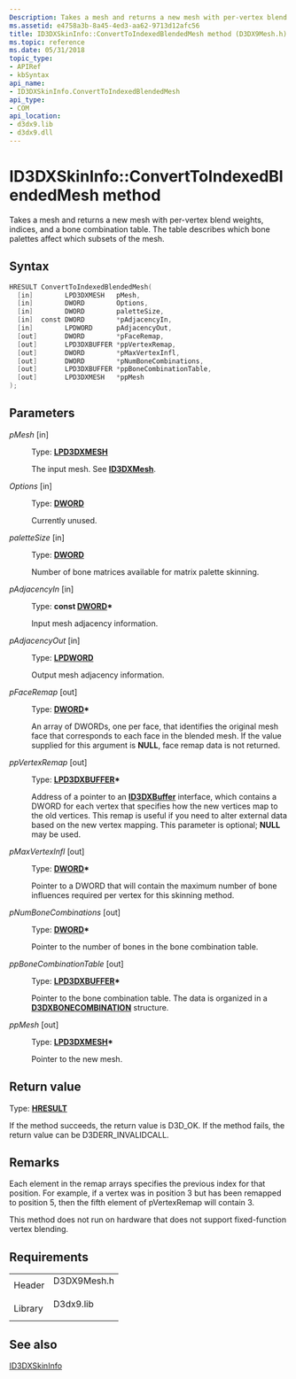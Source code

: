 ```yaml
---
Description: Takes a mesh and returns a new mesh with per-vertex blend weights, indices, and a bone combination table. The table describes which bone palettes affect which subsets of the mesh.
ms.assetid: e4758a3b-8a45-4ed3-aa62-9713d12afc56
title: ID3DXSkinInfo::ConvertToIndexedBlendedMesh method (D3DX9Mesh.h)
ms.topic: reference
ms.date: 05/31/2018
topic_type: 
- APIRef
- kbSyntax
api_name: 
- ID3DXSkinInfo.ConvertToIndexedBlendedMesh
api_type: 
- COM
api_location: 
- d3dx9.lib
- d3dx9.dll
---
```


# ID3DXSkinInfo::ConvertToIndexedBlendedMesh method

Takes a mesh and returns a new mesh with per-vertex blend weights, indices, and a bone combination table. The table describes which bone palettes affect which subsets of the mesh.

## Syntax


```C++
HRESULT ConvertToIndexedBlendedMesh(
  [in]        LPD3DXMESH   pMesh,
  [in]        DWORD        Options,
  [in]        DWORD        paletteSize,
  [in]  const DWORD        *pAdjacencyIn,
  [in]        LPDWORD      pAdjacencyOut,
  [out]       DWORD        *pFaceRemap,
  [out]       LPD3DXBUFFER *ppVertexRemap,
  [out]       DWORD        *pMaxVertexInfl,
  [out]       DWORD        *pNumBoneCombinations,
  [out]       LPD3DXBUFFER *ppBoneCombinationTable,
  [out]       LPD3DXMESH   *ppMesh
);
```



## Parameters

<dl> <dt>

*pMesh* \[in\]
</dt> <dd>

Type: **[**LPD3DXMESH**](id3dxmesh.md)**

The input mesh. See [**ID3DXMesh**](id3dxmesh.md).

</dd> <dt>

*Options* \[in\]
</dt> <dd>

Type: **[**DWORD**](../winprog/windows-data-types.md)**

Currently unused.

</dd> <dt>

*paletteSize* \[in\]
</dt> <dd>

Type: **[**DWORD**](../winprog/windows-data-types.md)**

Number of bone matrices available for matrix palette skinning.

</dd> <dt>

*pAdjacencyIn* \[in\]
</dt> <dd>

Type: **const [**DWORD**](../winprog/windows-data-types.md)\***

Input mesh adjacency information.

</dd> <dt>

*pAdjacencyOut* \[in\]
</dt> <dd>

Type: **[**LPDWORD**](../winprog/windows-data-types.md)**

Output mesh adjacency information.

</dd> <dt>

*pFaceRemap* \[out\]
</dt> <dd>

Type: **[**DWORD**](../winprog/windows-data-types.md)\***

An array of DWORDs, one per face, that identifies the original mesh face that corresponds to each face in the blended mesh. If the value supplied for this argument is **NULL**, face remap data is not returned.

</dd> <dt>

*ppVertexRemap* \[out\]
</dt> <dd>

Type: **[**LPD3DXBUFFER**](id3dxbuffer.md)\***

Address of a pointer to an [**ID3DXBuffer**](id3dxbuffer.md) interface, which contains a DWORD for each vertex that specifies how the new vertices map to the old vertices. This remap is useful if you need to alter external data based on the new vertex mapping. This parameter is optional; **NULL** may be used.

</dd> <dt>

*pMaxVertexInfl* \[out\]
</dt> <dd>

Type: **[**DWORD**](../winprog/windows-data-types.md)\***

Pointer to a DWORD that will contain the maximum number of bone influences required per vertex for this skinning method.

</dd> <dt>

*pNumBoneCombinations* \[out\]
</dt> <dd>

Type: **[**DWORD**](../winprog/windows-data-types.md)\***

Pointer to the number of bones in the bone combination table.

</dd> <dt>

*ppBoneCombinationTable* \[out\]
</dt> <dd>

Type: **[**LPD3DXBUFFER**](id3dxbuffer.md)\***

Pointer to the bone combination table. The data is organized in a [**D3DXBONECOMBINATION**](d3dxbonecombination.md) structure.

</dd> <dt>

*ppMesh* \[out\]
</dt> <dd>

Type: **[**LPD3DXMESH**](id3dxmesh.md)\***

Pointer to the new mesh.

</dd> </dl>

## Return value

Type: **[**HRESULT**](https://msdn.microsoft.com/library/Bb401631(v=MSDN.10).aspx)**

If the method succeeds, the return value is D3D\_OK. If the method fails, the return value can be D3DERR\_INVALIDCALL.

## Remarks

Each element in the remap arrays specifies the previous index for that position. For example, if a vertex was in position 3 but has been remapped to position 5, then the fifth element of pVertexRemap will contain 3.

This method does not run on hardware that does not support fixed-function vertex blending.

## Requirements



|                    |                                                                                        |
|--------------------|----------------------------------------------------------------------------------------|
| Header<br/>  | <dl> <dt>D3DX9Mesh.h</dt> </dl> |
| Library<br/> | <dl> <dt>D3dx9.lib</dt> </dl>   |



## See also

<dl> <dt>

[ID3DXSkinInfo](id3dxskininfo.md)
</dt> </dl>

 

 